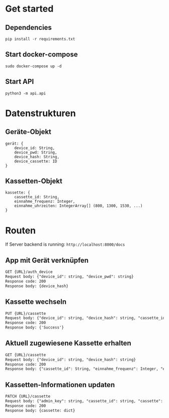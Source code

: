 # Get started
## Dependencies
``pip install -r requirements.txt``

## Start docker-compose
``sudo docker-compose up -d``

## Start API
``python3 -m api.api``

# Datenstrukturen
## Geräte-Objekt
```
gerät: {
    device_id: String,
    device_pwd: String,
    device_hash: String,
    device_cassette: ID
}
```

## Kassetten-Objekt
```
kassette: {
    cassette_id: String,
    einnahme_frequenz: Integer,
    einnahme_uhrzeiten: IntegerArray[] (800, 1300, 1530, ...)
}
```

# Routen
If Server backend is running: ``http://localhost:8000/docs``
## App mit Gerät verknüpfen
```REST
GET {URL}/auth_device
Request body: {"device_id": string, "device_pwd": string}
Response code: 200
Response body: {device_hash}
```

## Kassette wechseln
```REST
PUT {URL}/cassette
Request body: {"device_id": string, "device_hash": string, "cassette_id": string}
Response code: 200
Response body: {'Success'}
```

## Aktuell zugewiesene Kassette erhalten
```REST
GET {URL}/cassette
Request body: {"device_id": string, "device_hash": string}
Response code: 200
Response body: {"cassette_id": String, "einnahme_frequenz": Integer, "einnahme_uhrzeiten": Integer[]}
```

## Kassetten-Informationen updaten
```REST
PATCH {URL}/cassette
Request body: {"admin_key": string, "cassette_id": string, "cassette": dict}
Response code: 200
Response body: {cassette: dict}
```
